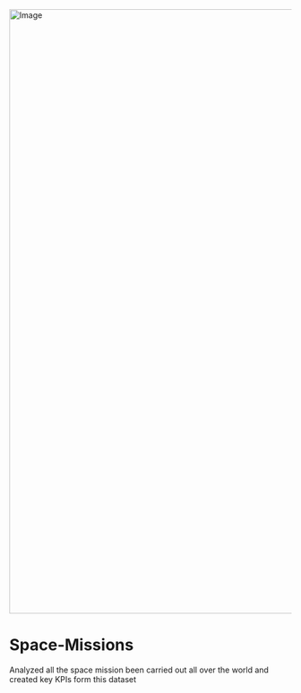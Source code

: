 <img width="1920" height="1080" alt="Image" src="https://github.com/user-attachments/assets/6b20461b-3f5a-4610-bc51-3c067c024b64" />

# Space-Missions
Analyzed all the space mission been carried out all over the world and created key KPIs form this dataset
